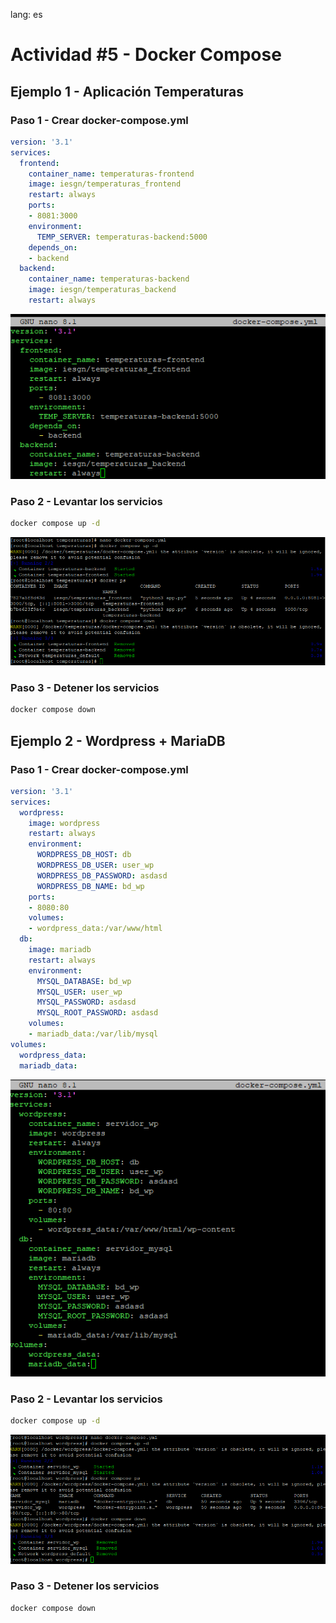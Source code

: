
lang: es

# Actividad #5 - Docker Compose

## Ejemplo 1 - Aplicación Temperaturas

### Paso 1 - Crear docker-compose.yml
```yaml
version: '3.1'
services:
  frontend:
    container_name: temperaturas-frontend
    image: iesgn/temperaturas_frontend
    restart: always
    ports:
    - 8081:3000
    environment:
      TEMP_SERVER: temperaturas-backend:5000
    depends_on:
    - backend
  backend:
    container_name: temperaturas-backend
    image: iesgn/temperaturas_backend
    restart: always
```
![docker-compose.yml](/Docker/.imgs/Act-5/Fig1.png)

### Paso 2 - Levantar los servicios
```bash
docker compose up -d
```
![Example 1](/Docker/.imgs/Act-5/Fig2.png)

### Paso 3 - Detener los servicios
```bash
docker compose down
```

## Ejemplo 2 - Wordpress + MariaDB

### Paso 1 - Crear docker-compose.yml
```yaml
version: '3.1'
services:
  wordpress:
    image: wordpress
    restart: always
    environment:
      WORDPRESS_DB_HOST: db
      WORDPRESS_DB_USER: user_wp
      WORDPRESS_DB_PASSWORD: asdasd
      WORDPRESS_DB_NAME: bd_wp
    ports:
    - 8080:80
    volumes:
    - wordpress_data:/var/www/html
  db:
    image: mariadb
    restart: always
    environment:
      MYSQL_DATABASE: bd_wp
      MYSQL_USER: user_wp
      MYSQL_PASSWORD: asdasd
      MYSQL_ROOT_PASSWORD: asdasd
    volumes:
    - mariadb_data:/var/lib/mysql
volumes:
  wordpress_data:
  mariadb_data:
```
![docker-compose.yml](/Docker/.imgs/Act-5/Fig3.png)

### Paso 2 - Levantar los servicios
```bash
docker compose up -d
```
![Example 2](/Docker/.imgs/Act-5/Fig4.png)

### Paso 3 - Detener los servicios
```bash
docker compose down
```

